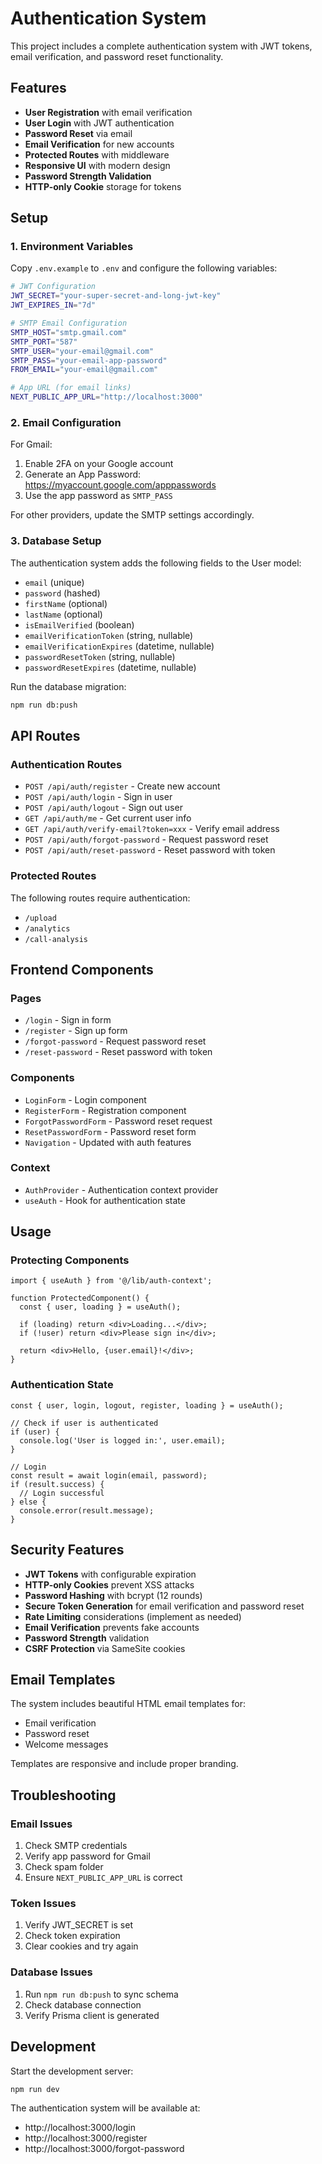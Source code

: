 # Authentication System

This project includes a complete authentication system with JWT tokens, email verification, and password reset functionality.

## Features

- **User Registration** with email verification
- **User Login** with JWT authentication
- **Password Reset** via email
- **Email Verification** for new accounts
- **Protected Routes** with middleware
- **Responsive UI** with modern design
- **Password Strength Validation**
- **HTTP-only Cookie** storage for tokens

## Setup

### 1. Environment Variables

Copy `.env.example` to `.env` and configure the following variables:

```bash
# JWT Configuration
JWT_SECRET="your-super-secret-and-long-jwt-key"
JWT_EXPIRES_IN="7d"

# SMTP Email Configuration
SMTP_HOST="smtp.gmail.com"
SMTP_PORT="587"
SMTP_USER="your-email@gmail.com"
SMTP_PASS="your-email-app-password"
FROM_EMAIL="your-email@gmail.com"

# App URL (for email links)
NEXT_PUBLIC_APP_URL="http://localhost:3000"
```

### 2. Email Configuration

For Gmail:
1. Enable 2FA on your Google account
2. Generate an App Password: https://myaccount.google.com/apppasswords
3. Use the app password as `SMTP_PASS`

For other providers, update the SMTP settings accordingly.

### 3. Database Setup

The authentication system adds the following fields to the User model:

- `email` (unique)
- `password` (hashed)
- `firstName` (optional)
- `lastName` (optional)
- `isEmailVerified` (boolean)
- `emailVerificationToken` (string, nullable)
- `emailVerificationExpires` (datetime, nullable)
- `passwordResetToken` (string, nullable)
- `passwordResetExpires` (datetime, nullable)

Run the database migration:

```bash
npm run db:push
```

## API Routes

### Authentication Routes

- `POST /api/auth/register` - Create new account
- `POST /api/auth/login` - Sign in user
- `POST /api/auth/logout` - Sign out user
- `GET /api/auth/me` - Get current user info
- `GET /api/auth/verify-email?token=xxx` - Verify email address
- `POST /api/auth/forgot-password` - Request password reset
- `POST /api/auth/reset-password` - Reset password with token

### Protected Routes

The following routes require authentication:
- `/upload`
- `/analytics`  
- `/call-analysis`

## Frontend Components

### Pages
- `/login` - Sign in form
- `/register` - Sign up form
- `/forgot-password` - Request password reset
- `/reset-password` - Reset password with token

### Components
- `LoginForm` - Login component
- `RegisterForm` - Registration component
- `ForgotPasswordForm` - Password reset request
- `ResetPasswordForm` - Password reset form
- `Navigation` - Updated with auth features

### Context
- `AuthProvider` - Authentication context provider
- `useAuth` - Hook for authentication state

## Usage

### Protecting Components

```tsx
import { useAuth } from '@/lib/auth-context';

function ProtectedComponent() {
  const { user, loading } = useAuth();

  if (loading) return <div>Loading...</div>;
  if (!user) return <div>Please sign in</div>;

  return <div>Hello, {user.email}!</div>;
}
```

### Authentication State

```tsx
const { user, login, logout, register, loading } = useAuth();

// Check if user is authenticated
if (user) {
  console.log('User is logged in:', user.email);
}

// Login
const result = await login(email, password);
if (result.success) {
  // Login successful
} else {
  console.error(result.message);
}
```

## Security Features

- **JWT Tokens** with configurable expiration
- **HTTP-only Cookies** prevent XSS attacks
- **Password Hashing** with bcrypt (12 rounds)
- **Secure Token Generation** for email verification and password reset
- **Rate Limiting** considerations (implement as needed)
- **Email Verification** prevents fake accounts
- **Password Strength** validation
- **CSRF Protection** via SameSite cookies

## Email Templates

The system includes beautiful HTML email templates for:
- Email verification
- Password reset
- Welcome messages

Templates are responsive and include proper branding.

## Troubleshooting

### Email Issues
1. Check SMTP credentials
2. Verify app password for Gmail
3. Check spam folder
4. Ensure `NEXT_PUBLIC_APP_URL` is correct

### Token Issues
1. Verify JWT_SECRET is set
2. Check token expiration
3. Clear cookies and try again

### Database Issues
1. Run `npm run db:push` to sync schema
2. Check database connection
3. Verify Prisma client is generated

## Development

Start the development server:

```bash
npm run dev
```

The authentication system will be available at:
- http://localhost:3000/login
- http://localhost:3000/register
- http://localhost:3000/forgot-password
